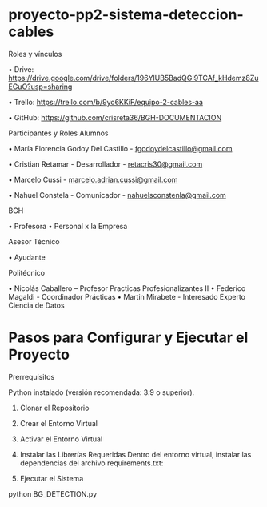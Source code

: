 # proyecto-pp2-sistema-deteccion-cables

Roles y vínculos

•	Drive: https://drive.google.com/drive/folders/196YlUB5BadQGI9TCAf_kHdemz8ZuEGuO?usp=sharing

•	Trello: https://trello.com/b/9yo6KKiF/equipo-2-cables-aa

•	GitHub: https://github.com/crisreta36/BGH-DOCUMENTACION

Participantes y Roles
Alumnos

•	María Florencia Godoy Del Castillo - fgodoydelcastillo@gmail.com

•	Cristian Retamar - Desarrollador - retacris30@gmail.com

•	Marcelo Cussi - marcelo.adrian.cussi@gmail.com

•	Nahuel Constela - Comunicador - nahuelsconstenla@gmail.com

BGH

•	Profesora 
•	Personal x la Empresa 

Asesor Técnico

•	Ayudante

Politécnico

•	Nicolás Caballero – Profesor Practicas Profesionalizantes II
•	Federico Magaldi - Coordinador Prácticas
•	Martin Mirabete - Interesado Experto Ciencia de Datos

# Pasos para Configurar y Ejecutar el Proyecto

Prerrequisitos

Python instalado (versión recomendada: 3.9 o superior).

1. Clonar el Repositorio

2. Crear el Entorno Virtual

3. Activar el Entorno Virtual

4. Instalar las Librerías Requeridas
Dentro del entorno virtual, instalar las dependencias del archivo requirements.txt:

5. Ejecutar el Sistema

python BG_DETECTION.py